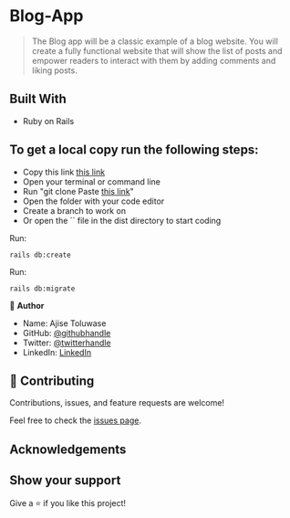# Blog-App

> The Blog app will be a classic example of a blog website. You will create a fully functional website that will show the list of posts and empower readers to interact with them by adding comments and liking posts.

## Built With

- Ruby on Rails

## To get a local copy run the following steps:
- Copy this link [this link](https://github.com/Whoistolu/blog-app)
- Open your terminal or command line
- Run "git clone Paste [this link](https://github.com/Whoistolu/blog-app)"
- Open the folder with your code editor
- Create a branch to work on
- Or open the `` file in the dist directory to start coding

Run:
````
rails db:create
````

Run:
````
rails db:migrate
````


👤 **Author**

- Name: Ajise Toluwase
- GitHub: [@githubhandle](https://github.com/Whoistolu)
- Twitter: [@twitterhandle](https://twitter.com/Littletolu)
- LinkedIn: [LinkedIn](https://www.linkedin.com/in/toluwase-ajise-9b40411b2/)


## 🤝 Contributing

Contributions, issues, and feature requests are welcome!

Feel free to check the [issues page](https://github.com/Whoistolu/blog-app/issues).


## Acknowledgements

## Show your support

Give a ⭐️ if you like this project!
